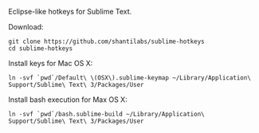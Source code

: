 Eclipse-like hotkeys for Sublime Text.

Download:
```
git clone https://github.com/shantilabs/sublime-hotkeys
cd sublime-hotkeys
```

Install keys for Mac OS X:
```
ln -svf `pwd`/Default\ \(OSX\).sublime-keymap ~/Library/Application\ Support/Sublime\ Text\ 3/Packages/User
```

Install bash execution for Max OS X:
```
ln -svf `pwd`/bash.sublime-build ~/Library/Application\ Support/Sublime\ Text\ 3/Packages/User
```
